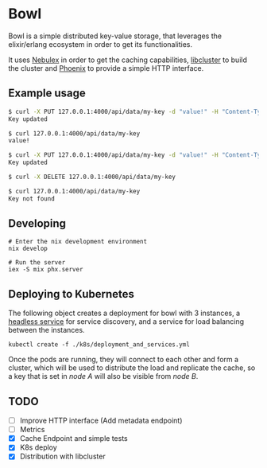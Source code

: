 # Bowl

Bowl is a simple distributed key-value storage, that leverages the elixir/erlang
ecosystem in order to get its functionalities.

It uses [Nebulex](https://github.com/cabol/nebulex) in order to get the caching
capabilities, [libcluster](https://github.com/bitwalker/libcluster) to build the
cluster and [Phoenix](https://www.phoenixframework.org/) to provide a simple
HTTP interface.


## Example usage

```sh
$ curl -X PUT 127.0.0.1:4000/api/data/my-key -d "value!" -H "Content-Type: application/octet-stream" 
Key updated

$ curl 127.0.0.1:4000/api/data/my-key
value!

$ curl -X PUT 127.0.0.1:4000/api/data/my-key -d "value!" -H "Content-Type: application/octet-stream" 
Key updated

$ curl -X DELETE 127.0.0.1:4000/api/data/my-key

$ curl 127.0.0.1:4000/api/data/my-key
Key not found
```

## Developing

```
# Enter the nix development environment
nix develop

# Run the server
iex -S mix phx.server
```

## Deploying to Kubernetes

The following object creates a deployment for bowl with 3 instances, a [headless
service](https://kubernetes.io/docs/concepts/services-networking/service/#headless-services)
for service discovery, and a service for load balancing between the instances.

```
kubectl create -f ./k8s/deployment_and_services.yml
```

Once the pods are running, they will connect to each other and form a cluster,
which will be used to distribute the load and replicate the cache, so a key that
is set in *node A* will also be visible from *node B*.

## TODO
- [ ] Improve HTTP interface (Add metadata endpoint)
- [ ] Metrics
- [x] Cache Endpoint and simple tests
- [x] K8s deploy
- [x] Distribution with libcluster
